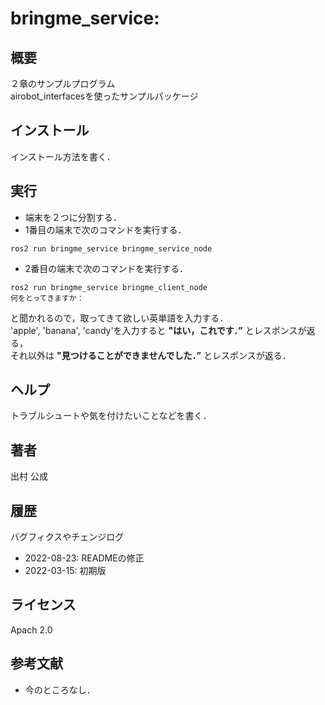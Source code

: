 # bringme_service:  
## 概要
２章のサンプルプログラム  
airobot_interfacesを使ったサンプルパッケージ


## インストール
インストール方法を書く．

## 実行  
- 端末を２つに分割する．
- 1番目の端末で次のコマンドを実行する．  
```
ros2 run bringme_service bringme_service_node  
```
- 2番目の端末で次のコマンドを実行する．
```
ros2 run bringme_service bringme_client_node
何をとってきますか：
```
と聞かれるので，取ってきて欲しい英単語を入力する．  
'apple', 'banana', 'candy'を入力すると **"はい，これです．”** とレスポンスが返る，  
それ以外は **"見つけることができませんでした．”** とレスポンスが返る．


## ヘルプ
トラブルシュートや気を付けたいことなどを書く．
　
 
## 著者
出村 公成


## 履歴
バグフィクスやチェンジログ
- 2022-08-23: READMEの修正
- 2022-03-15: 初期版


## ライセンス
Apach 2.0 


## 参考文献
- 今のところなし．

